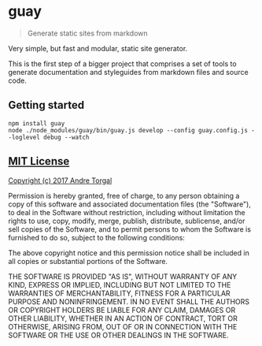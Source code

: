 # guay

> Generate static sites from markdown

Very simple, but fast and modular, static site generator.

This is the first step of a bigger project that comprises a set of tools to generate
documentation and styleguides from markdown files and source code.

## Getting started

```
npm install guay
node ./node_modules/guay/bin/guay.js develop --config guay.config.js --loglevel debug --watch
```


## [MIT License](LICENSE-MIT)

[Copyright (c) 2017 Andre Torgal](http://andrezero.mit-license.org/2017)

Permission is hereby granted, free of charge, to any person obtaining a copy of
this software and associated documentation files (the "Software"), to deal in
the Software without restriction, including without limitation the rights to
use, copy, modify, merge, publish, distribute, sublicense, and/or sell copies of
the Software, and to permit persons to whom the Software is furnished to do so,
subject to the following conditions:

The above copyright notice and this permission notice shall be included in all
copies or substantial portions of the Software.

THE SOFTWARE IS PROVIDED "AS IS", WITHOUT WARRANTY OF ANY KIND, EXPRESS OR
IMPLIED, INCLUDING BUT NOT LIMITED TO THE WARRANTIES OF MERCHANTABILITY, FITNESS
FOR A PARTICULAR PURPOSE AND NONINFRINGEMENT. IN NO EVENT SHALL THE AUTHORS OR
COPYRIGHT HOLDERS BE LIABLE FOR ANY CLAIM, DAMAGES OR OTHER LIABILITY, WHETHER
IN AN ACTION OF CONTRACT, TORT OR OTHERWISE, ARISING FROM, OUT OF OR IN
CONNECTION WITH THE SOFTWARE OR THE USE OR OTHER DEALINGS IN THE SOFTWARE.
